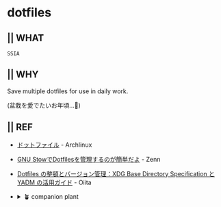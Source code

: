 # dotfiles
## || WHAT
`SSIA`

## || WHY
Save multiple dotfiles for use in daily work.

(盆栽を愛でたいお年頃...🍵)

<!--
## How to use
https://docs.github.com/get-started/writing-on-github/working-with-advanced-formatting/creating-diagrams#creating-mermaid-diagrams
-->

## || REF
- [ドットファイル](https://wiki.archlinux.jp/index.php/%E3%83%89%E3%83%83%E3%83%88%E3%83%95%E3%82%A1%E3%82%A4%E3%83%AB) - Archlinux
- [GNU StowでDotfilesを管理するのが簡単だよ](https://zenn.dev/apollyon/articles/b39ca3e0a94436) - Zenn
- [Dotfiles の整頓とバージョン管理：XDG Base Directory Specification と YADM の活用ガイド](https://qiita.com/LuckyWindsck/items/ef8ae12a3450344d8902) - Oiita
- <details>
    <summary> 🪴 companion plant </summary>
    
        ※ いいな~と思った方々の個人的覚書

     - https://github.com/mhanberg/.dotfiles
     - https://github.com/yutkat/dotfiles
     - https://github.com/mollifier/config 
     - https://github.com/disk-inue/dotfiles cf.[Zenn](https://zenn.dev/monicle/articles/59ff479ae51c66)
     - https://github.com/shiro/dotfiles
     - https://github.com/botamotch/dotfiles cf.[Zenn](https://zenn.dev/botamotch/articles/e7960f0dc84d8b)
     - https://github.com/ayuukumakuma/dotfiles cf.[Zenn](https://zenn.dev/ayuu/scraps/4e66fbba691781)
     - https://github.com/rainbartown/dotfiles-sample cf.[Qiita](https://qiita.com/rainbartown/items/d7f59fe4047733c14e8b)
     - https://github.com/dtan4/dot.zsh      
    

    </details>
